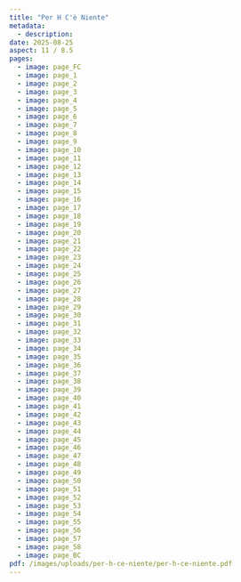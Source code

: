 ```yaml
---
title: "Per H C'è Niente"
metadata:
  - description:
date: 2025-08-25
aspect: 11 / 8.5
pages:
  - image: page_FC
  - image: page_1
  - image: page_2
  - image: page_3
  - image: page_4
  - image: page_5
  - image: page_6
  - image: page_7
  - image: page_8
  - image: page_9
  - image: page_10
  - image: page_11
  - image: page_12
  - image: page_13
  - image: page_14
  - image: page_15
  - image: page_16
  - image: page_17
  - image: page_18
  - image: page_19
  - image: page_20
  - image: page_21
  - image: page_22
  - image: page_23
  - image: page_24
  - image: page_25
  - image: page_26
  - image: page_27
  - image: page_28
  - image: page_29
  - image: page_30
  - image: page_31
  - image: page_32
  - image: page_33
  - image: page_34
  - image: page_35
  - image: page_36
  - image: page_37
  - image: page_38
  - image: page_39
  - image: page_40
  - image: page_41
  - image: page_42
  - image: page_43
  - image: page_44
  - image: page_45
  - image: page_46
  - image: page_47
  - image: page_48
  - image: page_49
  - image: page_50
  - image: page_51
  - image: page_52
  - image: page_53
  - image: page_54
  - image: page_55
  - image: page_56
  - image: page_57
  - image: page_58
  - image: page_BC
pdf: /images/uploads/per-h-ce-niente/per-h-ce-niente.pdf
---
```

